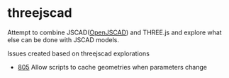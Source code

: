 # threejscad
Attempt to combine JSCAD([OpenJSCAD](https://github.com/jscad/OpenJSCAD.org)) and THREE.js and explore what else can be done with JSCAD models. 

Issues created based on threejscad explorations
 - [805](https://github.com/jscad/OpenJSCAD.org/issues/805) Allow scripts to cache geometries when parameters change
